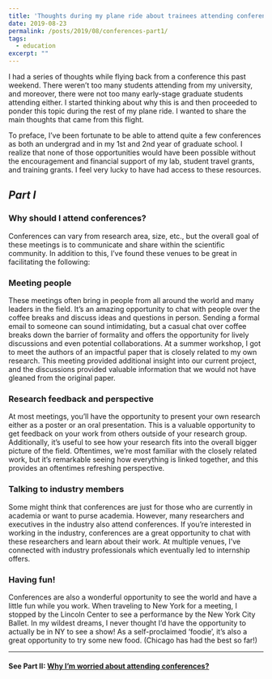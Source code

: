 ```yaml
---
title: 'Thoughts during my plane ride about trainees attending conferences (Part II)'
date: 2019-08-23
permalink: /posts/2019/08/conferences-part1/
tags:
  - education
excerpt: ""
---
```


I had a series of thoughts while flying back from a conference this past weekend. There weren’t too many students attending from my university, and moreover, there were not too many early-stage graduate students attending either. I started thinking about why this is and then proceeded to ponder this topic during the rest of my plane ride. I wanted to share the main thoughts that came from this flight. 

To preface, I’ve been fortunate to be able to attend quite a few conferences as both an undergrad and in my 1st and 2nd year of graduate school. I realize that none of those opportunities would have been possible without the encouragement and financial support of my lab, student travel grants, and training grants. I feel very lucky to have had access to these resources. 

## *Part I*

### Why should I attend conferences? 

Conferences can vary from research area, size, etc., but the overall goal of these meetings is to communicate and share within the scientific community. In addition to this, I’ve found these venues to be great in facilitating the following: 

### Meeting people

These meetings often bring in people from all around the world and many leaders in the field. It’s an amazing opportunity to chat with people over the coffee breaks and discuss ideas and questions in person. Sending a formal email to someone can sound intimidating, but a casual chat over coffee breaks down the barrier of formality and offers the opportunity for lively discussions and even potential collaborations. At a summer workshop, I got to meet the authors of an impactful paper that is closely related to my own research. This meeting provided additional insight into our current project, and the discussions provided valuable information that we would not have gleaned from the original paper.  

### Research feedback and perspective 

At most meetings, you’ll have the opportunity to present your own research either as a poster or an oral presentation. This is a valuable opportunity to get feedback on your work from others outside of your research group. Additionally, it’s useful to see how your research fits into the overall bigger picture of the field. Oftentimes, we’re most familiar with the closely related work, but it’s remarkable seeing how everything is linked together, and this provides an oftentimes refreshing perspective.  

### Talking to industry members 

Some might think that conferences are just for those who are currently in academia or want to purse academia. However, many researchers and executives in the industry also attend conferences. If you’re interested in working in the industry, conferences are a great opportunity to chat with these researchers and learn about their work. At multiple venues, I’ve connected with industry professionals which eventually led to internship offers. 

### Having fun! 
Conferences are also a wonderful opportunity to see the world and have a little fun while you work. When traveling to New York for a meeting, I stopped by the Lincoln Center to see a performance by the New York City Ballet. In my wildest dreams, I never thought I’d have the opportunity to actually be in NY to see a show! As a self-proclaimed ‘foodie’, it’s also a great opportunity to try some new food. (Chicago has had the best so far!)    

---
#### See Part II: [Why I’m worried about attending conferences?](https://ruthjohnson95.github.io/posts/2019/08/conferences-part1/)